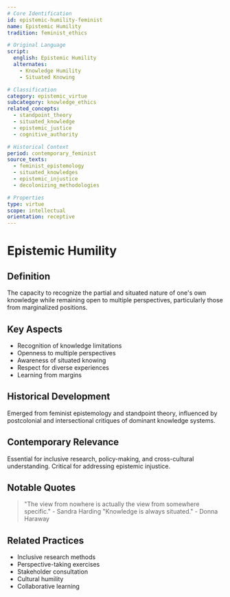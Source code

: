```yaml
---
# Core Identification
id: epistemic-humility-feminist
name: Epistemic Humility
tradition: feminist_ethics

# Original Language
script:
  english: Epistemic Humility
  alternates:
    - Knowledge Humility
    - Situated Knowing

# Classification
category: epistemic_virtue
subcategory: knowledge_ethics
related_concepts:
  - standpoint_theory
  - situated_knowledge
  - epistemic_justice
  - cognitive_authority

# Historical Context
period: contemporary_feminist
source_texts:
  - feminist_epistemology
  - situated_knowledges
  - epistemic_injustice
  - decolonizing_methodologies

# Properties
type: virtue
scope: intellectual
orientation: receptive
---
```


# Epistemic Humility

## Definition
The capacity to recognize the partial and situated nature of one's own knowledge while remaining open to multiple perspectives, particularly those from marginalized positions.

## Key Aspects
- Recognition of knowledge limitations
- Openness to multiple perspectives
- Awareness of situated knowing
- Respect for diverse experiences
- Learning from margins

## Historical Development
Emerged from feminist epistemology and standpoint theory, influenced by postcolonial and intersectional critiques of dominant knowledge systems.

## Contemporary Relevance
Essential for inclusive research, policy-making, and cross-cultural understanding. Critical for addressing epistemic injustice.

## Notable Quotes
> "The view from nowhere is actually the view from somewhere specific." - Sandra Harding
> "Knowledge is always situated." - Donna Haraway

## Related Practices
- Inclusive research methods
- Perspective-taking exercises
- Stakeholder consultation
- Cultural humility
- Collaborative learning